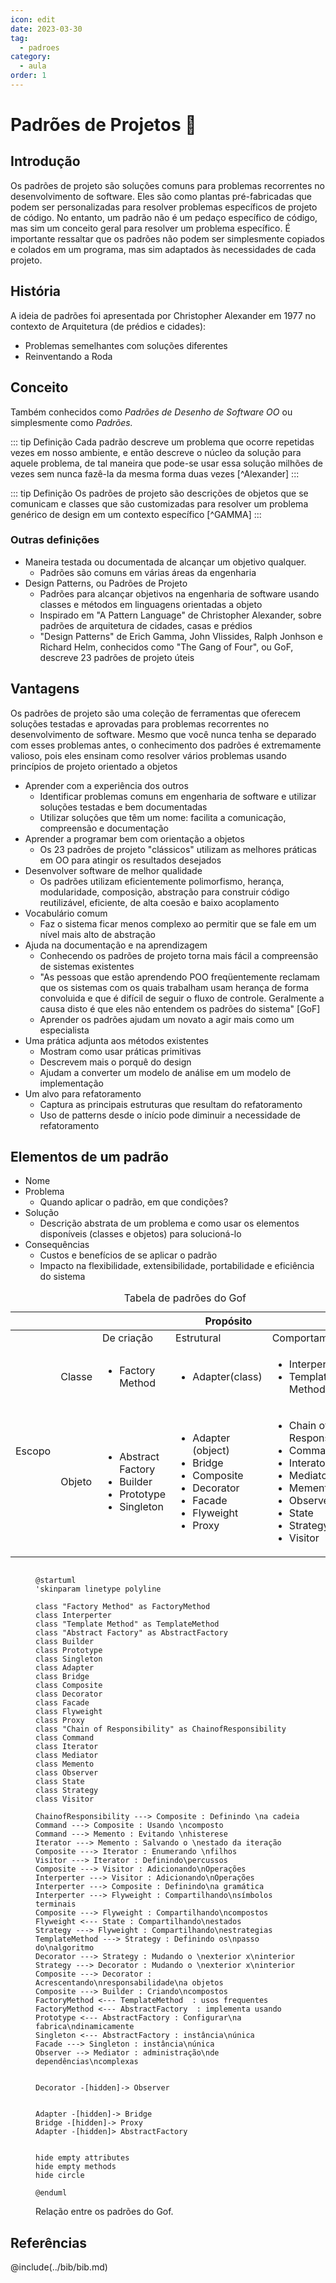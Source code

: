 ```yaml
---
icon: edit
date: 2023-03-30
tag:
  - padroes
category:
  - aula
order: 1
---
```


# Padrões de Projetos 🚧

## Introdução

Os padrões de projeto são soluções comuns para problemas recorrentes no desenvolvimento de software. Eles são como plantas pré-fabricadas que podem ser personalizadas para resolver problemas específicos de projeto de código. No entanto, um padrão não é um pedaço específico de código, mas sim um conceito geral para resolver um problema específico. É importante ressaltar que os padrões não podem ser simplesmente copiados e colados em um programa, mas sim adaptados às necessidades de cada projeto.

## História

A ideia de padrões foi apresentada por Christopher Alexander em 1977 no contexto de Arquitetura (de prédios e cidades):

- Problemas semelhantes com soluções diferentes
- Reinventando a Roda


## Conceito

Também conhecidos como *Padrões de Desenho de Software OO* ou simplesmente como *Padrões.*

::: tip Definição
Cada padrão descreve um problema que ocorre repetidas vezes em nosso ambiente, e então descreve o núcleo da solução para aquele problema, de tal maneira que pode-se usar essa solução milhões de vezes sem nunca fazê-la da mesma forma duas vezes [^Alexander]
:::


::: tip Definição
Os padrões de projeto são descrições de objetos que se comunicam e classes que são customizadas para resolver um problema genérico de design em um contexto específico [^GAMMA]
:::


### Outras definições

- Maneira testada ou documentada de alcançar um objetivo qualquer.
  - Padrões são comuns em várias áreas da engenharia
- Design Patterns, ou Padrões de Projeto
  - Padrões para alcançar objetivos na engenharia de software usando classes e métodos em linguagens orientadas a objeto
  - Inspirado em "A Pattern Language" de Christopher Alexander, sobre padrões de arquitetura de cidades, casas e prédios
  - "Design Patterns" de Erich Gamma, John Vlissides, Ralph Jonhson e Richard Helm, conhecidos como "The Gang of 	Four", ou GoF, descreve 23 padrões de projeto úteis

## Vantagens

Os padrões de projeto são uma coleção de ferramentas que oferecem soluções testadas e aprovadas para problemas recorrentes no desenvolvimento de software. Mesmo que você nunca tenha se deparado com esses problemas antes, o conhecimento dos padrões é extremamente valioso, pois eles ensinam como resolver vários problemas usando princípios de projeto orientado a objetos

- Aprender com a experiência dos outros
  - Identificar problemas comuns em engenharia de software e utilizar soluções testadas e bem documentadas
  - Utilizar soluções que têm um nome: facilita a comunicação, compreensão e documentação
- Aprender a programar bem com orientação a objetos
  - Os 23 padrões de projeto "clássicos" utilizam as melhores práticas em OO para atingir os resultados desejados
- Desenvolver software de melhor qualidade
  - Os padrões utilizam eficientemente polimorfismo, herança, modularidade, composição, abstração para construir código reutilizável, eficiente, de alta coesão e baixo acoplamento
- Vocabulário comum
  - Faz o sistema ficar menos complexo ao permitir que se fale em um nível mais alto de abstração
- Ajuda na documentação e na aprendizagem
  - Conhecendo os padrões de projeto torna mais fácil a compreensão de sistemas existentes
  - "As pessoas que estão aprendendo POO freqüentemente reclamam que os sistemas com os quais trabalham usam herança de forma convoluida e que é difícil de seguir o fluxo de controle. Geralmente a causa disto é que eles não entendem os padrões do sistema" [GoF]
  - Aprender os padrões ajudam um novato a agir mais como um especialista
- Uma prática adjunta aos métodos existentes
  - Mostram como usar práticas primitivas
  - Descrevem mais o porquê do design
  - Ajudam a converter um modelo de análise em um modelo de implementação
- Um alvo para refatoramento
  - Captura as principais estruturas que resultam do refatoramento
  - Uso de patterns desde o início pode diminuir a necessidade de refatoramento			

## Elementos de um padrão

- Nome
- Problema
  - Quando aplicar o padrão, em que condições?
- Solução
  - Descrição abstrata de um problema e como usar os elementos disponíveis (classes e objetos) para solucioná-lo
- Consequências
  - Custos e benefícios de se aplicar o padrão
  - Impacto na flexibilidade, extensibilidade, portabilidade e eficiência do sistema

<table>
<caption>Tabela de padrões do Gof </caption>
<thead>
  <tr>
    <th colspan="2"></th>
    <th colspan="3">Propósito</th>
  </tr>
</thead>
<tbody>
  <tr>
    <td colspan="2"></td>
    <td>De criação</td>
    <td>Estrutural</td>
    <td>Comportamental</td>
  </tr>
  <tr>
    <td rowspan="2">Escopo</td>
    <td>Classe</td>
    <td>
      <ul>
        <li>Factory Method</li>
      </ul>
    </td>
    <td>
        <ul>
            <li>Adapter(class)</li>
        </ul>
    </td>
    <td>
      <ul>
        <li>Interperter</li>
        <li>Template Method</li>
      </ul>
    </td>
  </tr>
  <tr>
    <td>Objeto</td>
    <td>
        <ul>
            <li>Abstract Factory</li>
            <li>Builder</li>
            <li>Prototype</li>
            <li>Singleton</li>
        </ul>
    </td>
    <td>
        <ul>
            <li>Adapter (object)</li>
            <li>Bridge</li>
            <li>Composite</li>
            <li>Decorator</li>
            <li>Facade</li>
            <li>Flyweight</li>
            <li>Proxy</li>
        </ul>
    </td>
    <td>
        <ul>
            <li>Chain of Responsibility</li>
            <li>Command</li>
            <li>Interator</li>
            <li>Mediator</li>
            <li>Memento</li>
            <li>Observer</li>
            <li>State</li>
            <li>Strategy</li>
            <li>Visitor</li>
        </ul>
    </td>
  </tr>
</tbody>
</table>

<figure>

```plantuml

@startuml
'skinparam linetype polyline

class "Factory Method" as FactoryMethod
class Interperter
class "Template Method" as TemplateMethod
class "Abstract Factory" as AbstractFactory
class Builder
class Prototype
class Singleton
class Adapter
class Bridge
class Composite
class Decorator
class Facade
class Flyweight
class Proxy
class "Chain of Responsibility" as ChainofResponsibility
class Command
class Iterator
class Mediator
class Memento
class Observer
class State
class Strategy
class Visitor

ChainofResponsibility ---> Composite : Definindo \na cadeia
Command ---> Composite : Usando \ncomposto
Command ---> Memento : Evitando \nhisterese
Iterator ---> Memento : Salvando o \nestado da iteração
Composite ---> Iterator : Enumerando \nfilhos
Visitor ---> Iterator : Definindo\percussos
Composite ---> Visitor : Adicionando\nOperações
Interperter ---> Visitor : Adicionando\nOperações
Interperter ---> Composite : Definindo\na gramática
Interperter ---> Flyweight : Compartilhando\nsímbolos terminais
Composite ---> Flyweight : Compartilhando\ncompostos
Flyweight <--- State : Compartilhando\nestados
Strategy ---> Flyweight : Compartilhando\nestrategias
TemplateMethod ---> Strategy : Definindo os\npasso do\nalgoritmo
Decorator ---> Strategy : Mudando o \nexterior x\ninterior
Strategy ---> Decorator : Mudando o \nexterior x\ninterior
Composite ---> Decorator : Acrescentando\nresponsabilidade\na objetos
Composite ---> Builder : Criando\ncompostos
FactoryMethod <--- TemplateMethod  : usos frequentes
FactoryMethod <--- AbstractFactory  : implementa usando
Prototype <--- AbstractFactory : Configurar\na fabrica\ndinamicamente
Singleton <--- AbstractFactory : instância\núnica
Facade ---> Singleton : instância\núnica
Observer --> Mediator : administração\nde dependências\ncomplexas


Decorator -[hidden]-> Observer


Adapter -[hidden]-> Bridge
Bridge -[hidden]-> Proxy
Adapter -[hidden]> AbstractFactory


hide empty attributes
hide empty methods
hide circle

@enduml
```

<figcaption>Relação entre os padrões do Gof.</figcaption>
</figure>


## Referências

@include(../bib/bib.md)


